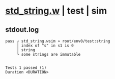 # [std_string.w](../../../../../examples/tests/valid/std_string.w) | test | sim

## stdout.log
```log
pass ┌ std_string.wsim » root/env0/test:string
     │ index of "s" in s1 is 0
     │ string
     └ some strings are immutable
 
 
Tests 1 passed (1)
Duration <DURATION>
```

